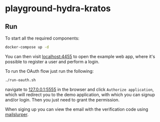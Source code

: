 # playground-hydra-kratos

## Run

To start all the required components:

```sh
docker-compose up -d
```

You can then visit [localhost:4455](http://localhost:4455) to open the example
web app, where it's possible to register a user and perform a login.

To run the OAuth flow just run the following:

```sh
./run-oauth.sh
```

navigate to [127.0.0.1:5555](http://127.0.0.1:5555/) in the browser and click
`Authorize application`, which will redirect you to the demo application, with
which you can signup and/or login. Then you just need to grant the permission.

When siging up you can view the email with the verification code using
[mailslurper](http://localhost:4436).
